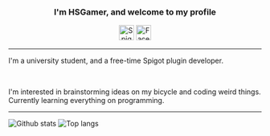 <h3 align="center">I'm HSGamer, and welcome to my profile</h3>
<p align="center">
  <a href="https://www.spigotmc.org/members/248240/"><img src="http://files.md-5.net/minecon/favicon-small.png" alt="Spigot" width="30px" height="30px"></a>&nbsp<a href="https://www.facebook.com/huynhquang.tien.33/"><img src="https://www.flaticon.com/svg/static/icons/svg/20/20673.svg" alt="Facebook" width="30px" height="30px"></a>
</p>
<hr>
<p>I'm a university student, and a free-time Spigot plugin developer.</p>
<br>
<p>I'm interested in brainstorming ideas on my bicycle and coding weird things. Currently learning everything on programming.</p>
<hr>


![Github stats](https://github-readme-stats.vercel.app/api?username=hsgamer&theme=dark&hide=issues&count_private=true&hide_border=true)
![Top langs](https://github-readme-stats.vercel.app/api/top-langs/?username=hsgamer&theme=dark&layout=compact&hide=ruby&langs_count=8&card_width=300&hide_border=true)
